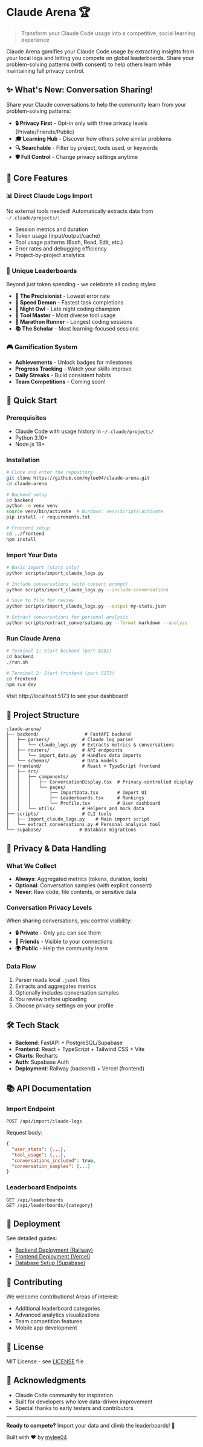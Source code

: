 # Claude Arena 🏆

> Transform your Claude Code usage into a competitive, social learning experience

Claude Arena gamifies your Claude Code usage by extracting insights from your local logs and letting you compete on global leaderboards. Share your problem-solving patterns (with consent) to help others learn while maintaining full privacy control.

## ✨ What's New: Conversation Sharing!

Share your Claude conversations to help the community learn from your problem-solving patterns:
- **🔒 Privacy First** - Opt-in only with three privacy levels (Private/Friends/Public)
- **🎓 Learning Hub** - Discover how others solve similar problems
- **🔍 Searchable** - Filter by project, tools used, or keywords
- **🛡️ Full Control** - Change privacy settings anytime

## 🎯 Core Features

### 📊 Direct Claude Logs Import
No external tools needed! Automatically extracts data from `~/.claude/projects/`:
- Session metrics and duration
- Token usage (input/output/cache)
- Tool usage patterns (Bash, Read, Edit, etc.)
- Error rates and debugging efficiency
- Project-by-project analytics

### 🏅 Unique Leaderboards
Beyond just token spending - we celebrate all coding styles:
- **🎯 The Precisionist** - Lowest error rate
- **🚀 Speed Demon** - Fastest task completions
- **🦉 Night Owl** - Late night coding champion
- **🔧 Tool Master** - Most diverse tool usage
- **💪 Marathon Runner** - Longest coding sessions
- **📚 The Scholar** - Most learning-focused sessions

### 🎮 Gamification System
- **Achievements** - Unlock badges for milestones
- **Progress Tracking** - Watch your skills improve
- **Daily Streaks** - Build consistent habits
- **Team Competitions** - Coming soon!

## 🚀 Quick Start

### Prerequisites
- Claude Code with usage history in `~/.claude/projects/`
- Python 3.10+
- Node.js 18+

### Installation

```bash
# Clone and enter the repository
git clone https://github.com/mylee04/claude-arena.git
cd claude-arena

# Backend setup
cd backend
python -m venv venv
source venv/bin/activate  # Windows: venv\Scripts\activate
pip install -r requirements.txt

# Frontend setup
cd ../frontend
npm install
```

### Import Your Data

```bash
# Basic import (stats only)
python scripts/import_claude_logs.py

# Include conversations (with consent prompt)
python scripts/import_claude_logs.py --include-conversations

# Save to file for review
python scripts/import_claude_logs.py --output my-stats.json

# Extract conversations for personal analysis
python scripts/extract_conversations.py --format markdown --analyze
```

### Run Claude Arena

```bash
# Terminal 1: Start backend (port 8281)
cd backend
./run.sh

# Terminal 2: Start frontend (port 5173)
cd frontend
npm run dev
```

Visit http://localhost:5173 to see your dashboard!

## 📁 Project Structure

```
claude-arena/
├── backend/                 # FastAPI backend
│   ├── parsers/            # Claude log parser
│   │   └── claude_logs.py  # Extracts metrics & conversations
│   ├── routers/            # API endpoints
│   │   └── import_data.py  # Handles data imports
│   └── schemas/            # Data models
├── frontend/               # React + TypeScript frontend
│   ├── src/
│   │   ├── components/     
│   │   │   ├── ConversationDisplay.tsx  # Privacy-controlled display
│   │   │   └── pages/
│   │   │       ├── ImportData.tsx       # Import UI
│   │   │       ├── Leaderboards.tsx     # Rankings
│   │   │       └── Profile.tsx          # User dashboard
│   │   └── utils/          # Helpers and mock data
├── scripts/                # CLI tools
│   ├── import_claude_logs.py    # Main import script
│   └── extract_conversations.py # Personal analysis tool
└── supabase/              # Database migrations
```

## 🔐 Privacy & Data Handling

### What We Collect
- **Always**: Aggregated metrics (tokens, duration, tools)
- **Optional**: Conversation samples (with explicit consent)
- **Never**: Raw code, file contents, or sensitive data

### Conversation Privacy Levels
When sharing conversations, you control visibility:
- **🔒 Private** - Only you can see them
- **👥 Friends** - Visible to your connections
- **🌍 Public** - Help the community learn

### Data Flow
1. Parser reads local `.jsonl` files
2. Extracts and aggregates metrics
3. Optionally includes conversation samples
4. You review before uploading
5. Choose privacy settings on your profile

## 🛠️ Tech Stack

- **Backend**: FastAPI + PostgreSQL/Supabase
- **Frontend**: React + TypeScript + Tailwind CSS + Vite
- **Charts**: Recharts
- **Auth**: Supabase Auth
- **Deployment**: Railway (backend) + Vercel (frontend)

## 📚 API Documentation

### Import Endpoint
```
POST /api/import/claude-logs
```

Request body:
```json
{
  "user_stats": {...},
  "tool_usage": {...},
  "conversations_included": true,
  "conversation_samples": [...]
}
```

### Leaderboard Endpoints
```
GET /api/leaderboards
GET /api/leaderboards/{category}
```

## 🚢 Deployment

See detailed guides:
- [Backend Deployment (Railway)](backend/RAILWAY_DEPLOYMENT_GUIDE.md)
- [Frontend Deployment (Vercel)](frontend/VERCEL_DEPLOYMENT_GUIDE.md)
- [Database Setup (Supabase)](frontend/SUPABASE_AUTH_SETUP.md)

## 🤝 Contributing

We welcome contributions! Areas of interest:
- Additional leaderboard categories
- Advanced analytics visualizations
- Team competition features
- Mobile app development

## 📜 License

MIT License - see [LICENSE](LICENSE) file

## 🙏 Acknowledgments

- Claude Code community for inspiration
- Built for developers who love data-driven improvement
- Special thanks to early testers and contributors

---

**Ready to compete?** Import your data and climb the leaderboards! 🚀

Built with ❤️ by [mylee04](https://github.com/mylee04)